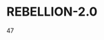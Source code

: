 # REBELLION-2.0                                                                                                          

47
